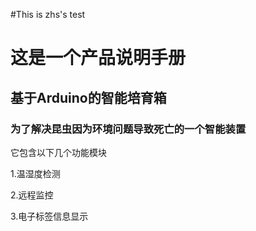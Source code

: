 #This is zhs's test
# 这是一个产品说明手册
## 基于Arduino的智能培育箱
### 为了解决昆虫因为环境问题导致死亡的一个智能装置
它包含以下几个功能模块

1.温湿度检测

2.远程监控

3.电子标签信息显示
